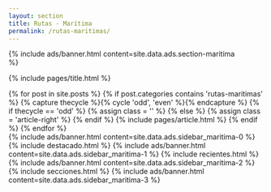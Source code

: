 ```yaml
---
layout: section
title: Rutas - Marítima
permalink: /rutas-maritimas/
---
```


{% 
  include ads/banner.html 
  content=site.data.ads.section-maritima  
%}

{% include pages/title.html %}

<!-- blog post -->
<section class="section">
  <div class="container maxw">
    <div class="row">
      <div class="col-lg-9">
        {% for post in site.posts %}
        {% if post.categories contains 'rutas-maritimas' %}
        {% capture thecycle %}{% cycle 'odd', 'even' %}{% endcapture %}
        {% if thecycle == 'odd' %}
        {% assign class = '' %}
        {% else %}
        {% assign class = 'article-right' %}
        {% endif %}
          {% include pages/article.html %}
        {% endif %}
        {% endfor %}
      </div> 
      <div class="col-lg-3">
        {% 
          include ads/banner.html 
          content=site.data.ads.sidebar_maritima-0  
        %}
        {% include destacado.html %}
        {% 
          include ads/banner.html 
          content=site.data.ads.sidebar_maritima-1  
        %}
        {% include recientes.html %}
        {% 
          include ads/banner.html 
          content=site.data.ads.sidebar_maritima-2
        %}
        {% include secciones.html %}
        {% 
          include ads/banner.html 
          content=site.data.ads.sidebar_maritima-3
        %}
      </div> 
    </div>
  </div>
</section>
<!-- /blog post -->